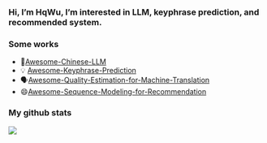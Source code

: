 ### Hi, I’m HqWu, I’m interested in LLM, keyphrase prediction, and recommended system.

<!--
**HqWu-HITCS/HqWu-HITCS** is a ✨ _special_ ✨ repository because its `README.md` (this file) appears on your GitHub profile.

Here are some ideas to get you started:

- 🔭 I’m currently working on ...
- 🌱 I’m currently learning ...
- 👯 I’m looking to collaborate on ...
- 🤔 I’m looking for help with ...
- 💬 Ask me about ...
- 📫 How to reach me: ...
- 😄 Pronouns: ...
- ⚡ Fun fact: ...
-->

### Some works
- 🤗[Awesome-Chinese-LLM](https://github.com/HqWu-HITCS/Awesome-Chinese-LLM)
- 💡 [Awesome-Keyphrase-Prediction](https://github.com/HqWu-HITCS/Awesome-Keyphrase-Prediction)
- 🗣️[Awesome-Quality-Estimation-for-Machine-Translation](https://github.com/HqWu-HITCS/Awesome-Quality-Estimation-for-Machine-Translation)
- 😄[Awesome-Sequence-Modeling-for-Recommendation](https://github.com/HqWu-HITCS/Awesome-Sequence-Modeling-for-Recommendation)

### My github stats
![](https://github-readme-stats.vercel.app/api?username=HqWu-HITCS)
